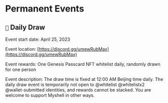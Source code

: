 # Permanent Events

## `🎉` Daily Draw

Event start date: April 25, 2023

Event location: [https://discord.gg/umewRubMax](https://discord.gg/umewRubMax)

Event rewards: One Genesis Passcard NFT whitelist daily, randomly drawn for one person

Event description: The draw time is fixed at 12:00 AM Beijing time daily. The daily draw event is temporarily not open to @whitelist @whitelistx2 @wallet-submitted identities, and rewards cannot be stacked. You are welcome to support Myshell in other ways.